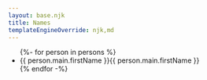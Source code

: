 ```yaml
---
layout: base.njk
title: Names
templateEngineOverride: njk,md
---
```


<ul>
  {%- for person in persons %}
  <li>{{ person.main.firstName }}{{ person.main.firstName }}</li>
  {% endfor -%}
</ul>
